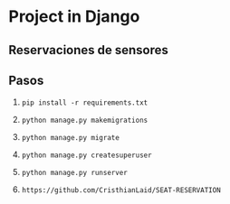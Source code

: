 # Project in Django

## Reservaciones de sensores 
## Pasos
1. ``pip install -r requirements.txt``

2. ``python manage.py makemigrations``

3. ``python manage.py migrate ``

4. ``python manage.py createsuperuser``

5. ``python manage.py runserver``

6. ```https://github.com/CristhianLaid/SEAT-RESERVATION```
